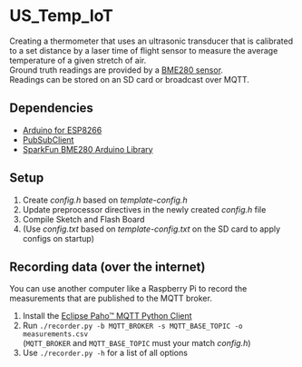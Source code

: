 # US_Temp_IoT
Creating a thermometer that uses an ultrasonic transducer that is calibrated to a set distance by a laser time of flight sensor to measure the average temperature of a given stretch of air.  
Ground truth readings are provided by a [BME280 sensor](https://www.bosch-sensortec.com/products/environmental-sensors/humidity-sensors-bme280/).  
Readings can be stored on an SD card or broadcast over MQTT.

## Dependencies
* [Arduino for ESP8266](https://github.com/esp8266/Arduino)
* [PubSubClient](https://github.com/knolleary/pubsubclient)
* [SparkFun BME280 Arduino Library](https://github.com/sparkfun/SparkFun_BME280_Arduino_Library)

## Setup
1. Create _config.h_ based on _template-config.h_
2. Update preprocessor directives in the newly created _config.h_ file
3. Compile Sketch and Flash Board
4. (Use _config.txt_ based on _template-config.txt_ on the SD card to apply configs on startup)

## Recording data (over the internet)
You can use another computer like a Raspberry Pi to record the measurements that are published to the MQTT broker.
1. Install the [Eclipse Paho™ MQTT Python Client](https://github.com/eclipse/paho.mqtt.python)
2. Run `./recorder.py -b MQTT_BROKER -s MQTT_BASE_TOPIC -o measurements.csv`  
(`MQTT_BROKER` and `MQTT_BASE_TOPIC` must your match _config.h_)
3. Use `./recorder.py -h` for a list of all options
